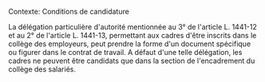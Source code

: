 Contexte: Conditions de candidature

La délégation particulière d'autorité mentionnée au 3° de l'article L. 1441-12 et au 2° de l'article L. 1441-13, permettant aux cadres d'être inscrits dans le collège des employeurs, peut prendre la forme d'un document spécifique ou figurer dans le contrat de travail. A défaut d'une telle délégation, les cadres ne peuvent être candidats que dans la section de l'encadrement du collège des salariés.